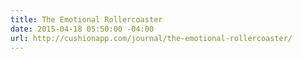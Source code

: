 ```yaml
---
title: The Emotional Rollercoaster
date: 2015-04-18 05:50:00 -04:00
url: http://cushionapp.com/journal/the-emotional-rollercoaster/
---
```


